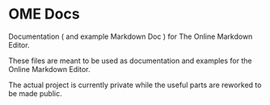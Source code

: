OME Docs
========

Documentation ( and example Markdown Doc ) for The Online Markdown Editor.

These files are meant to be used as documentation and examples for the Online Markdown Editor.

The actual project is currently private while the useful parts are reworked to be made public.
